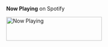 **Now Playing** on Spotify

<a href="https://now-playing-zewaka.vercel.app/now-playing?open">
    <img src="https://now-playing-zewaka.vercel.app/now-playing" width="256" height="64" alt="Now Playing">
</a>
